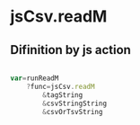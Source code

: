 # jsCsv.readM

## Difinition by js action

```js.js

var=runReadM
	?func=jsCsv.readM
		&tagString
		&csvStringString
		&csvOrTsvString
```


